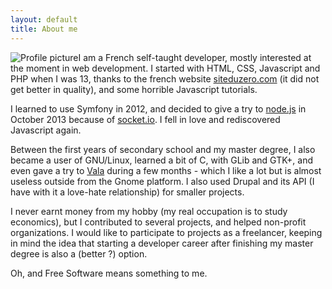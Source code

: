 ```yaml
---
layout: default
title: About me
---
```


![Profile picture](http://www.gravatar.com/avatar/a6b99ba6177a063e0171508ac69705af?s=200)I am a French self-taught developer, mostly interested at the moment in web development. I started with HTML, CSS, Javascript and PHP when I was 13, thanks to the french website [siteduzero.com] (it did not get better in quality), and some horrible Javascript tutorials.

I learned to use Symfony in 2012, and decided to give a try to [node.js] in October 2013 because of [socket.io]. I fell in love and rediscovered Javascript again.

Between the first years of secondary school and my master degree, I also became a user of GNU/Linux, learned a bit of C, with GLib and GTK+, and even gave a try to [Vala] during a few months - which I like a lot but is almost useless outside from the Gnome platform. I also used Drupal and its API (I have with it a love-hate relationship) for smaller projects.

I never earnt money from my hobby (my real occupation is to study economics), but I contributed to several projects, and helped non-profit organizations. I would like to participate to projects as a freelancer, keeping in mind the idea that starting a developer career after finishing my master degree is also a (better ?) option.

Oh, and Free Software means something to me.

[siteduzero.com]: http://siteduzero.com
[node.js]: http://nodejs.org/
[socket.io]: http://socket.io/
[Vala]: https://live.gnome.org/Vala
